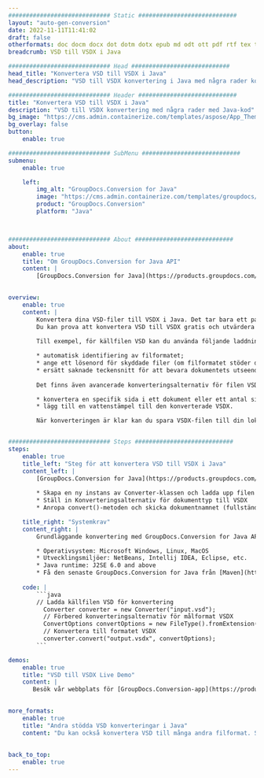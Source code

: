 ```yaml
---
############################# Static ############################
layout: "auto-gen-conversion"
date: 2022-11-11T11:41:02
draft: false
otherformats: doc docm docx dot dotm dotx epub md odt ott pdf rtf tex txt vdx vsdm vsdx vssm vssx vstm vstx vsx vtx xps
breadcrumb: VSD till VSDX i Java

############################# Head ############################
head_title: "Konvertera VSD till VSDX i Java"
head_description: "VSD till VSDX konvertering i Java med några rader kod. Konvertera över 160 filformat med hjälp av GroupDocs dokumentkonverterings-API för Java"

############################# Header ############################
title: "Konvertera VSD till VSDX i Java"
description: "VSD till VSDX konvertering med några rader med Java-kod"
bg_image: "https://cms.admin.containerize.com/templates/aspose/App_Themes/V3/images/bg/header1.png"
bg_overlay: false
button:
    enable: true

############################# SubMenu ############################
submenu:
    enable: true

    left:
        img_alt: "GroupDocs.Conversion for Java"
        image: "https://cms.admin.containerize.com/templates/groupdocs/images/product-logos/90x90-noborder/groupdocs-conversion-java.png"
        product: "GroupDocs.Conversion"
        platform: "Java"



############################# About ############################
about:
    enable: true
    title: "Om GroupDocs.Conversion for Java API"
    content: |
        [GroupDocs.Conversion for Java](https://products.groupdocs.com/conversion/java/) är ett avancerat filformatkonverterings-API för konvertering mellan populära bild- och dokumentformat som Microsoft Office, OpenDocument, PDF, HTML, e-post, CAD. och mycket mer med bara några rader kod. Det inbyggda API:t upptäcker automatiskt formaten för originaldokumenten och erbjuder många alternativ för att anpassa de konverterade dokumenten. Tillsammans med funktionen att extrahera information från ett dokument, stöder den också cachelagring av konverteringsresultaten till den lokala disken som standard. Men alla typer av cachelagring kan stödjas genom att implementera lämpliga gränssnitt - Amazon S3, Dropbox, Google Drive, Windows Azure, Reddis eller andra.
    

overview:
    enable: true
    content: |
        Konvertera dina VSD-filer till VSDX i Java. Det tar bara ett par rader med Java-kod på valfri plattform, som Windows, Linux, macOS.
        Du kan prova att konvertera VSD till VSDX gratis och utvärdera kvaliteten på konverteringsresultaten. Tillsammans med enkla filkonverteringsskript kan du prova mer sofistikerade alternativ för att ladda källfilen VSD och lagra VSDX-utdata. 
        
        Till exempel, för källfilen VSD kan du använda följande laddningsalternativ:

        * automatisk identifiering av filformatet;
        * ange ett lösenord för skyddade filer (om filformatet stöder det);
        * ersätt saknade teckensnitt för att bevara dokumentets utseende.
        
        Det finns även avancerade konverteringsalternativ för filen VSDX:

        * konvertera en specifik sida i ett dokument eller ett antal sidor;
        * lägg till en vattenstämpel till den konverterade VSDX.

        När konverteringen är klar kan du spara VSDX-filen till din lokala filsökväg eller till tredje parts lagring såsom FTP, Amazon S3, Google Drive, Dropbox etc. Observera - för att konvertera VSD till VSDX behöver du inte installera någon ytterligare programvara, såsom MS Office, Open Office, Adobe Acrobat Reader etc.


############################# Steps ############################
steps:
    enable: true
    title_left: "Steg för att konvertera VSD till VSDX i Java"
    content_left: |
        [GroupDocs.Conversion for Java](https://products.groupdocs.com/conversion/java/) låter utvecklare enkelt konvertera VSD fil till VSDX med några rader kod.
        
        * Skapa en ny instans av Converter-klassen och ladda upp filen VSD med den fullständiga sökvägen
        * Ställ in Konverteringsalternativ för dokumenttyp till VSDX
        * Anropa convert()-metoden och skicka dokumentnamnet (fullständig sökväg) och formatet (VSDX) som en parameter

    title_right: "Systemkrav"
    content_right: |
        Grundläggande konvertering med GroupDocs.Conversion for Java API kan göras med bara några rader kod. Våra API:er stöds på alla större plattformar och operativsystem. Innan du kör koden nedan, se till att du har följande förutsättningar installerade på ditt system.

        * Operativsystem: Microsoft Windows, Linux, MacOS
        * Utvecklingsmiljöer: NetBeans, Intellij IDEA, Eclipse, etc.
        * Java runtime: J2SE 6.0 and above
        * Få den senaste GroupDocs.Conversion for Java från [Maven](https://repository.groupdocs.com/webapp/#/artifacts/browse/tree/General/repo/com/groupdocs/groupdocs-conversion)
         
    code: |
        ```java    
        // Ladda källfilen VSD för konvertering
          Converter converter = new Converter("input.vsd");
          // Förbered konverteringsalternativ för målformat VSDX
          ConvertOptions convertOptions = new FileType().fromExtension("vsdx").getConvertOptions();
          // Konvertera till formatet VSDX
          converter.convert("output.vsdx", convertOptions);
        ```

demos:
    enable: true
    title: "VSD till VSDX Live Demo"
    content: |
       Besök vår webbplats för [GroupDocs.Conversion-app](https://products.groupdocs.app/conversion/family) och försök konvertera VSD till VSDX nu. Den kostnadsfria demon har följande fördelar
          

more_formats:
    enable: true
    title: "Andra stödda VSD konverteringar i Java"
    content: "Du kan också konvertera VSD till många andra filformat. Se listan nedan."
       
       
back_to_top:
    enable: true
---
```

